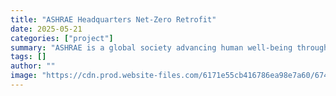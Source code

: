 ```yaml
---
title: "ASHRAE Headquarters Net-Zero Retrofit"
date: 2025-05-21
categories: ["project"]
summary: "ASHRAE is a global society advancing human well-being through sustainable technology for the built environment. ASHRAE is an industry leader and is dedicated to promoting a healthy and sustainable built environment being the creator of BACnet, a protocol and set of standards for the HVAC industry."
tags: []
author: ""
image: "https://cdn.prod.website-files.com/6171e55cb416786ea98e7a60/67401ac605526131e279e159_ashraes-20recently-20installed-20pv-20system-20--20photo-201-p-500.webp"
---
```



